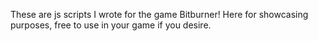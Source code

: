 These are js scripts I wrote for the game Bitburner! Here for showcasing purposes, free to use in your game if you desire. 
